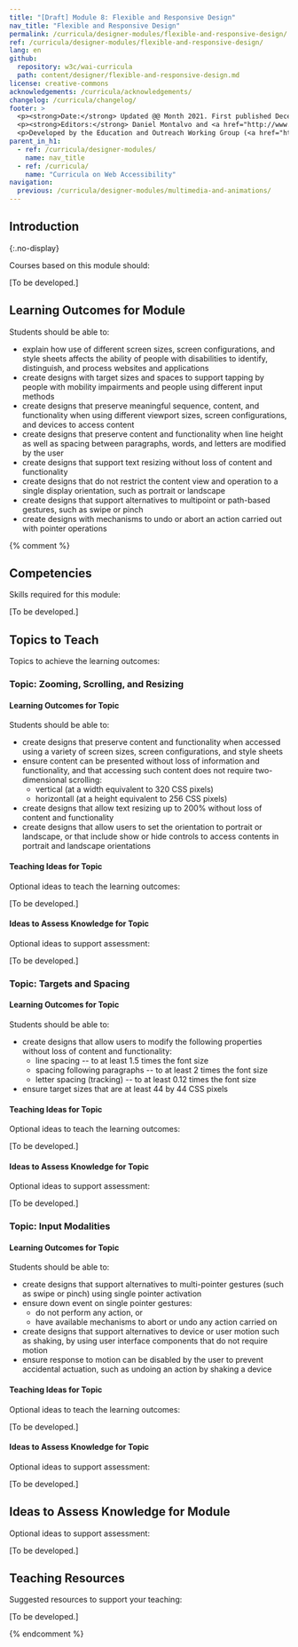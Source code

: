 ```yaml
---
title: "[Draft] Module 8: Flexible and Responsive Design"
nav_title: "Flexible and Responsive Design"
permalink: /curricula/designer-modules/flexible-and-responsive-design/
ref: /curricula/designer-modules/flexible-and-responsive-design/
lang: en
github:
  repository: w3c/wai-curricula
  path: content/designer/flexible-and-responsive-design.md
license: creative-commons
acknowledgements: /curricula/acknowledgements/
changelog: /curricula/changelog/
footer: >
  <p><strong>Date:</strong> Updated @@ Month 2021. First published December 2019.</p>
  <p><strong>Editors:</strong> Daniel Montalvo and <a href="http://www.w3.org/People/shadi/">Shadi Abou-Zahra</a>. Contributors: <a href="https://www.w3.org/WAI/EO/EOWG-members">EOWG Participants</a>. ACKNOWLEDGEMENTS lists contributors and credits.</p>
  <p>Developed by the Education and Outreach Working Group (<a href="http://www.w3.org/WAI/EO/">EOWG</a>). Developed with support from the <a href="https://www.w3.org/WAI/about/projects/wai-guide/">WAI-Guide Project</a> funded by the European Commission (EC) under the Horizon 2020 program (Grant Agreement 822245).</p>
parent_in_h1:
  - ref: /curricula/designer-modules/
    name: nav_title
  - ref: /curricula/
    name: "Curricula on Web Accessibility"
navigation:
  previous: /curricula/designer-modules/multimedia-and-animations/
---
```


## Introduction
{:.no-display}

Courses based on this module should:

[To be developed.]

## Learning Outcomes for Module

Students should be able to:

* explain how use of different screen sizes, screen configurations, and style sheets affects the ability of people with disabilities to identify, distinguish, and process websites and applications
* create designs with target sizes and spaces to support tapping by people with mobility impairments and people using different input methods
* create designs that preserve meaningful sequence, content, and functionality when using different viewport sizes, screen configurations, and devices to access content
* create designs that preserve content and functionality when line height as well as spacing between paragraphs, words, and letters are modified by the user
* create designs that support text resizing without loss of content and functionality
* create designs that do not restrict the content view and operation to a single display orientation, such as portrait or landscape
* create designs that support alternatives to multipoint or path-based gestures, such as swipe or pinch
* create designs with mechanisms to undo or abort an action carried out with pointer operations

{% comment %}

## Competencies

Skills required for this module:

[To be developed.]

## Topics to Teach

Topics to achieve the learning outcomes:

### Topic: Zooming, Scrolling, and Resizing

#### Learning Outcomes for Topic

Students should be able to:

* create designs that preserve content and functionality when accessed using a variety of screen sizes, screen configurations, and style sheets
* ensure content can be presented without loss of information and functionality, and that accessing such content does not require two-dimensional scrolling:
  * vertical (at a width equivalent to 320 CSS pixels)
  * horizontall (at a height equivalent to 256 CSS pixels)
* create designs that allow text resizing up to 200% without loss of content and functionality
* create designs that allow users to set the orientation to  portrait or landscape, or that include show or hide controls to access contents in portrait and landscape orientations

#### Teaching Ideas for Topic

Optional ideas to teach the learning outcomes:

[To be developed.]

#### Ideas to Assess Knowledge for Topic

Optional ideas to support assessment:

[To be developed.]

### Topic: Targets and Spacing

#### Learning Outcomes for Topic

Students should be able to:

* create designs that allow users to modify the following properties without loss of content and functionality:
  * line spacing -- to at least 1.5 times the font size
  * spacing following paragraphs -- to at least 2 times the font size
  * letter spacing (tracking) -- to at least 0.12 times the font size
* ensure target sizes that are at least 44 by 44 CSS pixels

#### Teaching Ideas for Topic

Optional ideas to teach the learning outcomes:

[To be developed.]

#### Ideas to Assess Knowledge for Topic

Optional ideas to support assessment:

[To be developed.]

### Topic: Input Modalities

#### Learning Outcomes for Topic

Students should be able to:

* create designs that support alternatives to multi-pointer gestures (such as swipe or pinch) using single pointer activation
* ensure down event on single pointer gestures:
  * do not perform any action, or
  * have available mechanisms to abort or undo any action carried on
* create designs that support alternatives to device or user motion such as shaking, by using user interface components that do not require motion
* ensure response to motion can be disabled by the user to prevent accidental actuation, such as undoing an action by shaking a device

#### Teaching Ideas for Topic

Optional ideas to teach the learning outcomes:

[To be developed.]

#### Ideas to Assess Knowledge for Topic

Optional ideas to support assessment:

[To be developed.]

## Ideas to Assess Knowledge for Module

Optional ideas to support assessment:

[To be developed.]

## Teaching Resources

Suggested resources to support your teaching:

[To be developed.]

{% endcomment %}